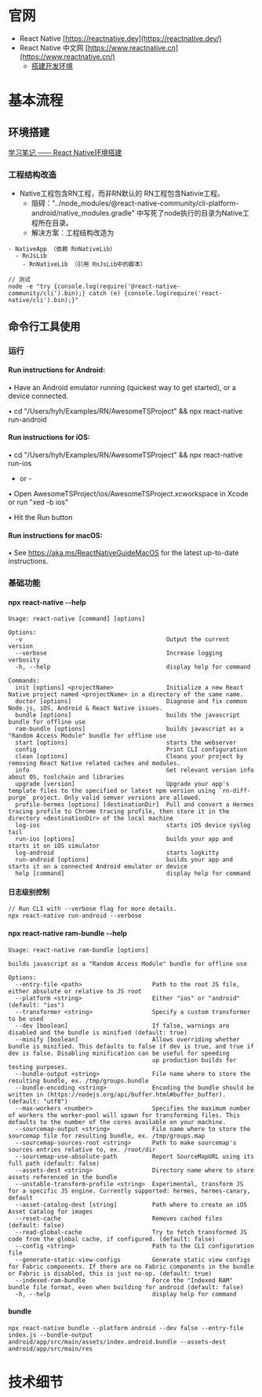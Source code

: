 # 官网
* React Native [https://reactnative.dev](https://reactnative.dev/)
* React Native 中文网 [https://www.reactnative.cn](https://www.reactnative.cn/)
  * [搭建开发环境](https://www.reactnative.cn/docs/environment-setup)
  
# 基本流程

## 环境搭建

[学习笔记 —— React Native环境搭建](https://docs.qq.com/doc/DSnpnUU5ZY0tHello?&u=84ec9a0eccc94de1b9cf7e25efd7e45c)

### 工程结构改造

* Native工程包含RN工程，而非RN默认的 RN工程包含Nativie工程。
  * 阻碍："../node_modules/@react-native-community/cli-platform-android/native_modules.gradle" 中写死了node执行的目录为Native工程所在目录。
  * 解决方案：工程结构改造为
```
- NativeApp （依赖 RnNativeLib）
  - RnJsLib
    - RnNativeLib （引用 RnJsLib中的脚本）
```

```shell
// 测试
node -e "try {console.log(require('@react-native-community/cli').bin);} catch (e) {console.log(require('react-native/cli').bin);}"
```


## 命令行工具使用

### 运行

#### Run instructions for Android:
• Have an Android emulator running (quickest way to get started), or a device connected.

• cd "/Users/hyh/Examples/RN/AwesomeTSProject" && npx react-native run-android

#### Run instructions for iOS:
• cd "/Users/hyh/Examples/RN/AwesomeTSProject" && npx react-native run-ios

- or -

• Open AwesomeTSProject/ios/AwesomeTSProject.xcworkspace in Xcode or run "xed -b ios"

• Hit the Run button

#### Run instructions for macOS:
• See https://aka.ms/ReactNativeGuideMacOS for the latest up-to-date instructions.

### 基础功能

#### npx react-native --help
```shell
Usage: react-native [command] [options]

Options:
  -v                                         Output the current version
  --verbose                                  Increase logging verbosity
  -h, --help                                 display help for command

Commands:
  init [options] <projectName>               Initialize a new React Native project named <projectName> in a directory of the same name.
  doctor [options]                           Diagnose and fix common Node.js, iOS, Android & React Native issues.
  bundle [options]                           builds the javascript bundle for offline use
  ram-bundle [options]                       builds javascript as a "Random Access Module" bundle for offline use
  start [options]                            starts the webserver
  config                                     Print CLI configuration
  clean [options]                            Cleans your project by removing React Native related caches and modules.
  info                                       Get relevant version info about OS, toolchain and libraries
  upgrade [version]                          Upgrade your app's template files to the specified or latest npm version using `rn-diff-purge` project. Only valid semver versions are allowed.
  profile-hermes [options] [destinationDir]  Pull and convert a Hermes tracing profile to Chrome tracing profile, then store it in the directory <destinationDir> of the local machine
  log-ios                                    starts iOS device syslog tail
  run-ios [options]                          builds your app and starts it on iOS simulator
  log-android                                starts logkitty
  run-android [options]                      builds your app and starts it on a connected Android emulator or device
  help [command]                             display help for command
```

#### 日志级别控制
```shell
// Run CLI with --verbose flag for more details.
npx react-native run-android --verbose
```

#### npx react-native ram-bundle --help
```shell
Usage: react-native ram-bundle [options]

builds javascript as a "Random Access Module" bundle for offline use

Options:
  --entry-file <path>                    Path to the root JS file, either absolute or relative to JS root
  --platform <string>                    Either "ios" or "android" (default: "ios")
  --transformer <string>                 Specify a custom transformer to be used
  --dev [boolean]                        If false, warnings are disabled and the bundle is minified (default: true)
  --minify [boolean]                     Allows overriding whether bundle is minified. This defaults to false if dev is true, and true if dev is false. Disabling minification can be useful for speeding
                                         up production builds for testing purposes.
  --bundle-output <string>               File name where to store the resulting bundle, ex. /tmp/groups.bundle
  --bundle-encoding <string>             Encoding the bundle should be written in (https://nodejs.org/api/buffer.html#buffer_buffer). (default: "utf8")
  --max-workers <number>                 Specifies the maximum number of workers the worker-pool will spawn for transforming files. This defaults to the number of the cores available on your machine.
  --sourcemap-output <string>            File name where to store the sourcemap file for resulting bundle, ex. /tmp/groups.map
  --sourcemap-sources-root <string>      Path to make sourcemap's sources entries relative to, ex. /root/dir
  --sourcemap-use-absolute-path          Report SourceMapURL using its full path (default: false)
  --assets-dest <string>                 Directory name where to store assets referenced in the bundle
  --unstable-transform-profile <string>  Experimental, transform JS for a specific JS engine. Currently supported: hermes, hermes-canary, default
  --asset-catalog-dest [string]          Path where to create an iOS Asset Catalog for images
  --reset-cache                          Removes cached files (default: false)
  --read-global-cache                    Try to fetch transformed JS code from the global cache, if configured. (default: false)
  --config <string>                      Path to the CLI configuration file
  --generate-static-view-configs         Generate static view configs for Fabric components. If there are no Fabric components in the bundle or Fabric is disabled, this is just no-op. (default: true)
  --indexed-ram-bundle                   Force the "Indexed RAM" bundle file format, even when building for android (default: false)
  -h, --help                             display help for command
```

#### bundle
```shell
npx react-native bundle --platform android --dev false --entry-file index.js --bundle-output android/app/src/main/assets/index.android.bundle --assets-dest android/app/src/main/res
```

# 技术细节

